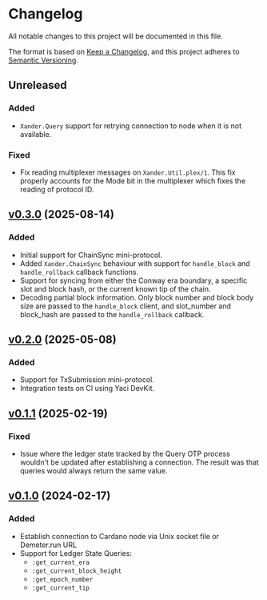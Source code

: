 # Changelog

All notable changes to this project will be documented in this file.

The format is based on [Keep a Changelog](https://keepachangelog.com/en/1.1.0/),
and this project adheres to [Semantic Versioning](https://semver.org/spec/v2.0.0.html).

## Unreleased

### Added

- `Xander.Query` support for retrying connection to node when it is not available.

### Fixed

- Fix reading multiplexer messages on `Xander.Util.plex/1`. This fix properly
accounts for the Mode bit in the multiplexer which fixes the reading of
protocol ID.

## [v0.3.0](https://github.com/wowica/xander/releases/tag/v0.3.0) (2025-08-14)

### Added

- Initial support for ChainSync mini-protocol. 
 - Added `Xander.ChainSync` behaviour with support for 
 `handle_block` and `handle_rollback` callback functions.
 - Support for syncing from either the Conway era boundary, a specific slot and
 block hash, or the current known tip of the chain.
 - Decoding partial block information. Only block number and block body size are
 passed to the `handle_block` client, and slot_number and block_hash are
 passed to the `handle_rollback` callback.

## [v0.2.0](https://github.com/wowica/xander/releases/tag/v0.2.0) (2025-05-08)

### Added

- Support for TxSubmission mini-protocol.
- Integration tests on CI using Yaci DevKit.

## [v0.1.1](https://github.com/wowica/xander/releases/tag/v0.1.1) (2025-02-19)

### Fixed

- Issue where the ledger state tracked by the Query OTP process wouldn't be
updated after establishing a connection. The result was that queries would
always return the same value.

## [v0.1.0](https://github.com/wowica/xander/releases/tag/v0.1.0) (2024-02-17)

### Added

- Establish connection to Cardano node via Unix socket file or Demeter.run URL
- Support for Ledger State Queries:
  * `:get_current_era`
  * `:get_current_block_height`
  * `:get_epoch_number`
  * `:get_current_tip`
